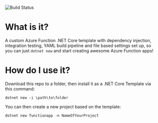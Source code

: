 ﻿![Build Status](https://saebamini.visualstudio.com/Personal/_apis/build/status/SaebAmini.Saeb.FunctionApp?branchName=master)

# What is it?

A custom Azure Function .NET Core template with dependency injection, integration testing, YAML build pipeline and file based settings set up, so you can just `dotnet new` and start creating awesome Azure Function apps!

# How do I use it?

Download this repo to a folder, then install it as a .NET Core Template via this command:

```
dotnet new -i \path\to\folder
```

You can then create a new project based on the template:

```
dotnet new functionapp -n NameOfYourProject
```
